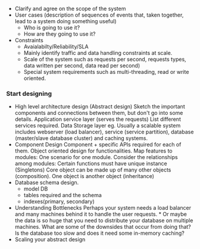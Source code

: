 

* Clarify and agree on the scope of the system
* User cases (description of sequences of events that, taken together, lead to a system doing something useful)
    * Who is going to use it?
    * How are they going to use it?
* Constraints
    * Avaialabilty/Reliability/SLA
    * Mainly identify traffic and data handling constraints at scale.
    * Scale of the system such as requests per second, requests types, data written per second, data read per second)
    * Special system requirements such as multi-threading, read or write oriented.

### Start designing

* High level architecture design (Abstract design)
    Sketch the important components and connections between them, but don't go into some details.
    Application service layer (serves the requests)
    List different services required.
    Data Storage layer
    eg. Usually a scalable system includes webserver (load balancer), service (service partition), database (master/slave database cluster) and caching systems.
* Component Design
    Component + specific APIs required for each of them.
    Object oriented design for functionalities.
        Map features to modules: One scenario for one module.
        Consider the relationships among modules:
            Certain functions must have unique instance (Singletons)
            Core object can be made up of many other objects (composition).
    One object is another object (inheritance)
* Database schema design.
  * model DB
  * tables required and the schema
  * indexes(primary, secondary)
* Understanding Bottlenecks
    Perhaps your system needs a load balancer and many machines behind it to handle the user requests. * Or maybe the data is so huge that you need to distribute your database on multiple machines. What are some of the downsides that occur from doing that?
    Is the database too slow and does it need some in-memory caching?
* Scaling your abstract design